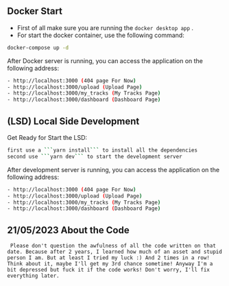 ## Docker Start
- First of all make sure you are running the ```docker desktop app``` .
- For start the docker container, use the following command:
```bash
docker-compose up -d
```
After Docker server is running, you can access the application on the following address: 
```bash
- http://localhost:3000 (404 page For Now)
- http://localhost:3000/upload (Upload Page)
- http://localhost:3000/my_tracks (My Tracks Page)
- http://localhost:3000/dashboard (Dashboard Page)
```

## (LSD) Local Side Development 

Get Ready for Start the LSD:
```bash
first use a ```yarn install``` to install all the dependencies
second use ```yarn dev``` to start the development server
```

After development server is running, you can access the application on the following address: 
```bash
- http://localhost:3000 (404 page For Now)
- http://localhost:3000/upload (Upload Page)
- http://localhost:3000/my_tracks (My Tracks Page)
- http://localhost:3000/dashboard (Dashboard Page)
```

## 21/05/2023 About the Code 
 ``` Please don't question the awfulness of all the code written on that date. Because after 2 years, I learned how much of an asset and stupid person I am. But at least I tried my luck :) And 2 times in a row! Think about it, maybe I'll get my 3rd chance sometime! Anyway I'm a bit depressed but fuck it if the code works! Don't worry, I'll fix everything later.```
